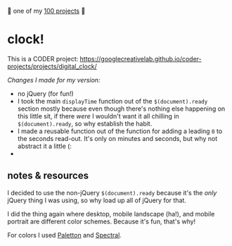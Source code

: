 :star2: one of my [100 projects](https://github.com/dotsara/100-projects) :star2:

# clock!

This is a CODER project: https://googlecreativelab.github.io/coder-projects/projects/digital_clock/

*Changes I made for my version:*
* no jQuery (for fun!)
* I took the main `displayTime` function out of the `$(document).ready` section mostly because even though there's nothing else happening on this little sit, if there _were_ I wouldn't want it all chilling in `$(document).ready`, so why establish the habit.
* I made a reusable function out of the function for adding a leading `0` to the seconds read-out. It's only on minutes and seconds, but why not abstract it a little (:
* 

## notes & resources

I decided to use the non-jQuery `$(document).ready` because it's the _only_ jQuery thing I was using, so why load up all of jQuery for that.

I did the thing again where desktop, mobile landscape (ha!), and mobile portrait are different color schemes. Because it's fun, that's why! 

For colors I used [Paletton](http://paletton.com/) and [Spectral](http://jxnblk.com/Spectral/).